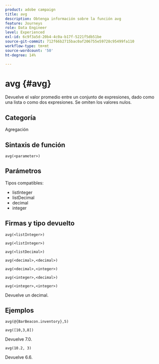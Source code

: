 ```yaml
---
product: adobe campaign
title: avg
description: Obtenga información sobre la función avg
feature: Journeys
role: Data Engineer
level: Experienced
exl-id: 6c9f3a5d-20b4-4c0a-b17f-5221f5db51be
source-git-commit: 712f66b2715bac0af206755e59728c95499fa110
workflow-type: tm+mt
source-wordcount: '50'
ht-degree: 14%

---
```


# avg {#avg}

Devuelve el valor promedio entre un conjunto de expresiones, dado como una lista o como dos expresiones. Se omiten los valores nulos.


## Categoría

Agregación

## Sintaxis de función

`avg(<parameter>)`

## Parámetros

Tipos compatibles:

* listInteger
* listDecimal
* decimal
* integer

## Firmas y tipo devuelto

`avg(<listInteger>)`

`avg(<listInteger>)`

`avg(<listDecimal>)`

`avg(<decimal>,<decimal>)`

`avg(<decimal>,<integer>)`

`avg(<integer>,<decimal>)`

`avg(<integer>,<integer>)`

Devuelve un decimal.

## Ejemplos

`avg(@{BarBeacon.inventory},5)`

`avg([10,3,8])`

Devuelve 7.0.

`avg(10.2, 3)`

Devuelve 6.6.
